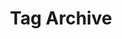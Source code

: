 ---
title: Tag Archive
layout: tags
search_omit: true
permalink: /tags/
show_excerpts: true
entries_layout: list
---
